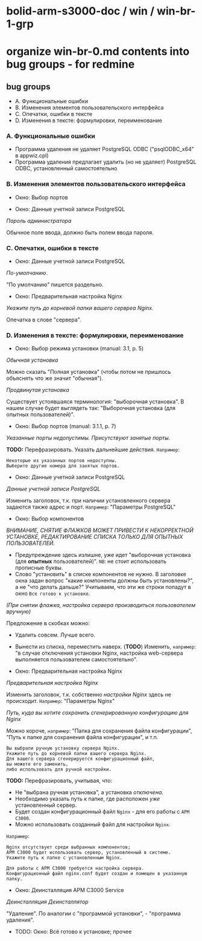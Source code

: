 # bolid-arm-s3000-doc / win / win-br-1-grp

# organize win-br-0.md contents into bug groups - for redmine



## bug groups

- A. Функциональные ошибки
- B. Изменения элементов пользовательского интерфейса
- C. Опечатки, ошибки в тексте
- D. Изменения в тексте: формулировки, переименование



### A. Функциональные ошибки

- Программа удаления не удаляет PostgreSQL ODBC
  ("psqlODBC_x64" в appwiz.cpl)
- Программа удаления предлагает удалить (но не удаляет)
  PostgreSQL ODBC, установленный самостоятельно



### B. Изменения элементов пользовательского интерфейса

- Окно: Выбор портов

- Окно: Данные учетной записи PostgreSQL

*Пароль администратора*

Обычное поле ввода, должно быть полем ввода пароля.



### C. Опечатки, ошибки в тексте

- Окно: Данные учетной записи PostgreSQL

*По-умолчанию*.

"По умолчанию" пишется раздельно.

- Окно: Предварительная настройка Nginx

*Укажите путь до корневой папки вашего сервреа Nginx.*

Опечатка в слове "сервера".



### D. Изменения в тексте: формулировки, переименование

- Окно: Выбор режима установки (manual: 3.1, p. 5)

*Обычная установка*

Можно сказать "Полная установка" (чтобы потом не пришлось
объяснять что же значит "обычная").

*Продвинутая установка*

Существует устоявшаяся терминология: "выборочная установка".
В нашем случае будет выглядеть так:
"Выборочная установка (для опытных пользователей)".

- Окно: Выбор портов (manual: 3.1.1, p. 7)

*Указанные порты недопустимы. Присутствуют занятые порты.*

**TODO:** Перефразировать. Указать дальнейшие действия.
`Например`:
```
Некоторые из указанных портов недоступны.
Выберите другие номера для занятых портов.
```

- Окно: Данные учетной записи PostgreSQL

*Данные учетной записи PostgreSQL*

Изменить заголовок, т.к. при наличии установленного
сервера задаются также адрес и порт.
`Например`:
"Параметры PostgreSQL"

- Окно: Выбор компонентов

*ВНИМАНИЕ, СНЯТИЕ ФЛАЖКОВ МОЖЕТ ПРИВЕСТИ К НЕКОРРЕКТНОЙ УСТАНОВКЕ,*
*РЕДАКТИРОВАНИЕ СПИСКА ТОЛЬКО ДЛЯ ОПЫТНЫХ ПОЛЬЗОВАТЕЛЕЙ.*

- Предупреждение здесь излишне, уже идет
  "выборочная установка (для **опытных** пользователей)".
  `NB`: не стоит использовать прописные буквы.
- Слово "установить" в списке компонентов не нужно.
  В заголовке окна задан вопрос "какие компоненты должны быть установлены?",
  а не "что делать дальше?"
  Учитываем, что эти же строки попадут в окно `Все готово к установке`.

*(При снятии флажка, настройка сервера производиться пользователем вручную)*

Предложение в скобках можно:
- Удалить совсем. Лучше всего.
- Вынести из списка, переместить наверх.
  (**TODO**) Изменить, `например`:
  "в случае отключения установки Nginx, настройка web-сервера
   выполняется пользователем самостоятельно".

- Окно: Предварительная настройка Nginx

*Предварительная настройка Nginx*

Изменить заголовок, т.к. собственно *настройки Nginx*
здесь не происходит.
`Например`:
"Параметры Nginx"

*Путь, куда вы хотите сохранить сгенерированную конфигурацию для Nginx*

Можно короче, `например`: "Папка для сохранения файла конфигурации",
"Путь к папке для сохранения файла конфигурации", и т.п.

```
Вы выбрали ручную установку сервера Nginx.
Укажите путь до корневой папки вашего сервера Nginx.
Для вашего сервера сгенерируется конфигурационный файл,
вы можете его заменить,
либо использовать для ручной настройки.
```

**TODO:** Перефразировать, учитывая, что:
- Не "выбрана ручная установка", а установка *отключена*.
- Необходимо указать путь к папке, где расположен *уже* установленный сервер.
- Будет создан конфигурационный файл `Nginx` - для его работы с `АРМ С3000`.
- Можно использовать созданный файл для настройки `Nginx`.

`Например`:
```
Nginx отсутствует среди выбранных компонентов;
АРМ С3000 будет использовать сервер, установленный в системе.
Укажите путь к папке с установленным Nginx.

Для работы с АРМ С3000 требуется настройка сервера.
Конфигурационный файл nginx.conf будет создан и помещен в указанную папку.
```

- Окно: Деинсталляция АРМ С3000 Service

*Деинсталляция*
*Деинсталлятор*

"Удаление".
По аналогии с "программой установки", - "программа удаления".

- TODO: Окно: Всё готово к установке; прочее

